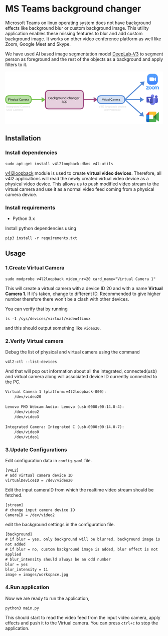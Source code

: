 # MS Teams background changer

Microsoft Teams on linux operating system does not have background effects like background blur or custom background image. This utility application enables these missing features to blur and add custom background image. It works on other video conference platform as well like Zoom, Google Meet and Skype. 

We have used AI based image segmentation model [DeepLab-V3](https://ai.googleblog.com/2018/03/semantic-image-segmentation-with.html) to segment person as foreground and the rest of the objects as a background and apply filters to it.

![architecture](architecture.png)


## Installation

### Install dependencies

    sudo apt-get install v4l2loopback-dkms v4l-utils

[v4l2loopback](https://github.com/umlaeute/v4l2loopback) module is used to create **virtual video devices**. Therefore, all v4l2 applications will read the newly created virtual video device as a physical video device. This allows us to push modified video stream to the virtual camera and use it as a normal video feed coming from a physical camera device.  

### Install requirements

-   Python 3.x

Install python dependencies using

    pip3 install -r requirements.txt

## Usage

### 1.Create Virtual Camera

    sudo modprobe v4l2loopback video_nr=20 card_name="Virtual Camera 1"


This will create a virtual camera with a device ID 20 and with a name **Virtual Camera 1**. If it's taken, change to different ID. Recommended to give higher number therefore there won't be a clash with other devices.

You can verify that by running

    ls -1 /sys/devices/virtual/video4linux
and this should output something like ``` video20 ```.  

### 2.Verify Virtual camera 

Debug the list of physical and virtual camera using the command

    v4l2-ctl --list-devices

And that will pop out information about all the integrated, connected(usb) and virtual camera along will associated device ID currently connected to the PC.

``` 
Virtual Camera 1 (platform:v4l2loopback-000):
	/dev/video20

Lenovo FHD Webcam Audio: Lenovo (usb-0000:00:14.0-4):
	/dev/video2
	/dev/video3

Integrated Camera: Integrated C (usb-0000:00:14.0-7):
	/dev/video0
	/dev/video1
```

### 3.Update Configurations

Edit configuration data in ```config.yaml``` file.

```
[V4L2]
# add virtual camera device ID
virtualDeviceID = /dev/video20 
```

Edit the input cameraID from which the realtime video stream should be fetched.

```
[stream]
# change input camera device ID 
CameraID = /dev/video2
```

edit the background settings in the configuration file.

```
[background]
# if blur = yes, only background will be blurred, background image is not added
# if blur = no, custom background image is added, blur effect is not applied
# blur_intensity should always be an odd number
blur = yes
blur_intensity = 11
image = images/workspace.jpg
```

### 4.Run application

Now we are ready to run the application,

    python3 main.py

This should start to read the video feed from the input video camera, apply effects and push it to the Virtual camera. You can press ```ctrl+c``` to stop the application.
